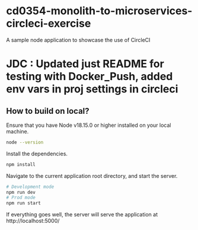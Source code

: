 # cd0354-monolith-to-microservices-circleci-exercise
A sample node application to showcase the use of CircleCI

# JDC : Updated just README for testing with Docker_Push, added env vars in proj settings in circleci

## How to build on local?
Ensure that you have Node v18.15.0 or higher installed on your local machine.
```bash
node --version
```

Install the dependencies.
```bash
npm install
```

Navigate to the current application root directory, and start the server.
```bash
# Development mode
npm run dev
# Prod mode
npm run start
```
If everything goes well, the server will serve the application at http://localhost:5000/